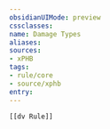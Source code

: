 ```yaml
---
obsidianUIMode: preview
cssclasses:
name: Damage Types
aliases:
sources:
- xPHB
tags:
- rule/core
- source/xphb
entry:
---
```


```meta-bind-embed
[[dv Rule]]
```
